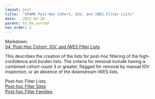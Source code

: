 ```yaml
---
layout: post
title:  "SPARK Post-Hoc Cohort, IGV, and iWES Filter Lists"
date:   2022-05-20
parent: to_be_sorted
nav_order: 2
---
```


Markdown:
<br>[04, Post-Hoc Cohort, IGV, and iWES Filter Lists](https://www.dropbox.com/s/6poq7001gt3y4l0/04_concat_calls.html?dl=0)

This describes the creation of the lists for post-hoc filtering of the high-confidence and burden lists. The criteria for removal include having a combined cohort count 3 or greater, flagged for removal by manual IGV inspection, or an absence of the downstream iWES lists.

Post-hoc Filter Lists:
<br>[Post-hoc Filter Sites](https://www.dropbox.com/s/rfy6mre2dfuy16p/posthoc_filterlist.sites.txt?dl=0)
<br>[Post-hoc Filter Families](https://www.dropbox.com/s/6i5mp2x0vefl2gc/posthoc_filterlist.families.txt?dl=0)
